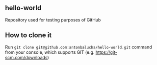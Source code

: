 ## hello-world
Repository used for testing purposes of GitHub

## How to clone it
Run ```git clone git@github.com:antonbalucha/hello-world.git``` command from your console, which supports GIT (e.g. https://git-scm.com/downloads)